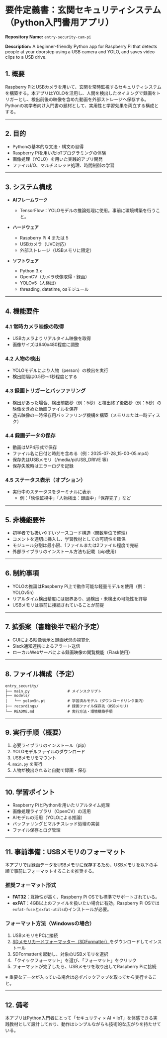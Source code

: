 # 要件定義書：玄関セキュリティシステム（Python入門書用アプリ）

**Repository Name:** `entry-security-cam-pi`

**Description:** A beginner-friendly Python app for Raspberry Pi that detects people at your doorstep using a USB camera and YOLO, and saves video clips to a USB drive.


## 1. 概要
Raspberry PiとUSBカメラを用いて、玄関を常時監視するセキュリティシステムを構築する。本アプリはYOLOを活用し、人間を検出したタイミングで録画をトリガーとし、検出前後の映像を含めた動画を外部ストレージへ保存する。Pythonの初学者向け入門書の題材として、実用性と学習効果を両立する構成とする。

---

## 2. 目的
- Pythonの基本的な文法・構文の習得
- Raspberry Piを用いたIoTプログラミングの体験
- 画像処理（YOLO）を用いた実践的アプリ開発
- ファイルI/O、マルチスレッド処理、時間制御の学習

---

## 3. システム構成
- **AIフレームワーク**
  - TensorFlow：YOLOモデルの推論処理に使用。事前に環境構築を行うこと。
- **ハードウェア**
  - Raspberry Pi 4 または 5
  - USBカメラ（UVC対応）
  - 外部ストレージ（USBメモリに限定）

- **ソフトウェア**
  - Python 3.x
  - OpenCV（カメラ映像取得・録画）
  - YOLOv5（人検出）
  - threading, datetime, osモジュール

---

## 4. 機能要件

### 4.1 常時カメラ映像の取得
- USBカメラよりリアルタイム映像を取得
- 画像サイズは640x480程度に調整

### 4.2 人物の検出
- YOLOモデルにより人物（person）の検出を実行
- 検出間隔は0.5秒〜1秒程度とする

### 4.3 録画トリガーとバッファリング
- 検出があった場合、検出前数秒（例：5秒）と検出終了後数秒（例：5秒）の映像を含めた動画ファイルを保存
- 過去映像の一時保存用バッファリング機構を構築（メモリまたは一時ディスク）

### 4.4 録画データの保存
- 動画はMP4形式で保存
- ファイル名に日付と時刻を含める（例：2025-07-28_15-00-05.mp4）
- 保存先はUSBメモリ（/media/pi/USB_DRIVE 等）
- 保存失敗時はエラーログを記録

### 4.5 ステータス表示（オプション）
- 実行中のステータスをターミナルに表示
  - 例：「映像監視中」「人物検出：録画中」「保存完了」など

---

## 5. 非機能要件
- 初学者でも扱いやすいソースコード構造（関数単位で整理）
- コメントを適切に挿入し、学習教材としての可読性を確保
- モジュール分割は最小限、1ファイルまたは2ファイル程度で完結
- 外部ライブラリのインストール方法も記載（pip使用）

---

## 6. 制約事項
- YOLOの推論はRaspberry Pi上で動作可能な軽量モデルを使用（例：YOLOv5n）
- リアルタイム検出精度には限界あり、過検出・未検出の可能性を許容
- USBメモリは事前に接続されていることが前提

---

## 7. 拡張案（書籍後半で紹介予定）
- GUIによる映像表示と録画状況の視覚化
- Slack通知連携によるアラート送信
- ローカルWebサーバによる録画映像の閲覧機能（Flask使用）

---

## 8. ファイル構成（予定）
```
entry_security/
├── main.py                 # メインスクリプト
├── models/
│   └── yolov5n.pt          # 学習済みモデル（ダウンロードリンク案内）
├── recordings/             # 録画ファイル保存先（USBメモリ）
└── README.md               # 実行方法・環境構築手順
```

---

## 9. 実行手順（概要）
1. 必要ライブラリのインストール（pip）
2. YOLOモデルファイルのダウンロード
3. USBメモリをマウント
4. `main.py` を実行
5. 人物が検出されると自動で録画・保存

---

## 10. 学習ポイント
- Raspberry PiとPythonを用いたリアルタイム処理
- 画像処理ライブラリ（OpenCV）の活用
- AIモデルの活用（YOLOによる推論）
- バッファリングとマルチスレッド処理の実装
- ファイル保存とログ管理

---

## 11. 事前準備：USBメモリのフォーマット
本アプリでは録画データをUSBメモリに保存するため、USBメモリを以下の手順で事前にフォーマットすることを推奨する。

### 推奨フォーマット形式
- **FAT32**：互換性が高く、Raspberry Pi OSでも標準でサポートされている。
- **exFAT**：4GB以上のファイルを扱いたい場合に有効。Raspberry Pi OSでは`exfat-fuse`と`exfat-utils`のインストールが必要。

### フォーマット方法（Windowsの場合）
1. USBメモリをPCに接続
2. [SDメモリカードフォーマッター（SDFormatter）](https://www.sdcard.org/jp/downloads/formatter/)をダウンロードしてインストール
3. SDFormatterを起動し、対象のUSBメモリを選択
4. 「クイックフォーマット」を選び、「フォーマット」をクリック
5. フォーマットが完了したら、USBメモリを取り出してRaspberry Piに接続

※ 重要なデータが入っている場合は必ずバックアップを取ってから実行すること。

---

## 12. 備考
本アプリはPython入門者にとって「セキュリティ × AI × IoT」を体感できる実践教材として設計しており、動作はシンプルながらも技術的な広がりを持たせている。
